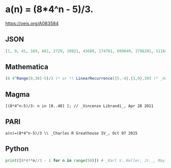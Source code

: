 # a\(n\) \= \(8\*4^n \- 5\)/3\.
https://oeis.org/A083584
## JSON
```JSON
[1, 9, 41, 169, 681, 2729, 10921, 43689, 174761, 699049, 2796201, 11184809, 44739241, 178956969, 715827881, 2863311529, 11453246121, 45812984489, 183251937961, 733007751849, 2932031007401, 11728124029609, 46912496118441]
```
## Mathematica
```Mathematica
(8 4^Range[0,30]-5)/3 (* or *) LinearRecurrence[{5,-4},{1,9},30] (* _Harvey P. Dale_, Oct 23 2011 *)
```
## Magma
```Magma
[(8*4^n-5)/3: n in [0..40] ]; // _Vincenzo Librandi_, Apr 28 2011
```
## PARI
```PARI
a(n)=(8*4^n-5)/3 \\ _Charles R Greathouse IV_, Oct 07 2015
```
## Python
```Python
print([8*4**n//3 - 1 for n in range(50)]) # _Karl V. Keller, Jr._, May 21 2022
```
